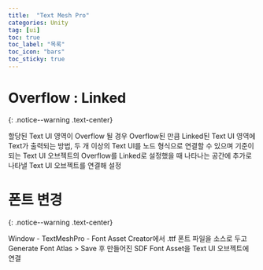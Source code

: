 ```yaml
---
title:  "Text Mesh Pro"
categories: Unity
tag: [ui]
toc: true
toc_label: "목록"
toc_icon: "bars"
toc_sticky: true
---
```


# Overflow : Linked
{: .notice--warning .text-center}

할당된 Text UI 영역이 Overflow 될 경우 Overflow된 만큼 
Linked된 Text UI 영역에 Text가 출력되는 방법, 
두 개 이상의 Text UI를 노드 형식으로 연결할 수 있으며 
기준이 되는 Text UI 오브젝트의 Overflow를 Linked로 설정했을 때 
나타나는 공간에 추가로 나타낼 Text UI 오브젝트를 연결해 설정

# 폰트 변경
{: .notice--warning .text-center}

Window - TextMeshPro - Font Asset Creator에서 
.ttf 폰트 파일을 소스로 두고 Generate Font Atlas > Save 후 
만들어진 SDF Font Asset을 Text UI 오브젝트에 연결